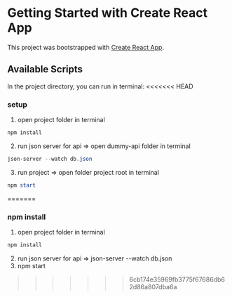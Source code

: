 # Getting Started with Create React App

This project was bootstrapped with [Create React App](https://github.com/facebook/create-react-app).

## Available Scripts

In the project directory, you can run in terminal:
<<<<<<< HEAD

### setup

1. open project folder in terminal

```powershell
npm install
```

2. run json server for api => open dummy-api folder in terminal

```powershell
json-server --watch db.json
```

3. run project => open folder project root in terminal

```powershell
npm start
```
=======
### npm install

1. open project folder in terminal
```powershell
npm install
```
2. run json server for api => json-server --watch db.json
3. npm start
>>>>>>> 6cb174e35969fb3775f67686db62d86a807dba6a
